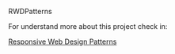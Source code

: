 RWDPatterns

For understand more about this project check in: 

[Responsive Web Design Patterns](https://developers.google.com/web/fundamentals/design-and-ux/responsive/patterns)
